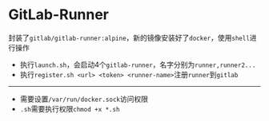 # GitLab-Runner

封装了`gitlab/gitlab-runner:alpine`，新的镜像安装好了`docker`，使用`shell`进行操作  

* 执行`launch.sh`，会启动4个`gitlab-runner`，名字分别为`runner,runner2...`  
* 执行`register.sh <url> <token> <runner-name>`注册`runner`到`gitlab`  

---
* 需要设置`/var/run/docker.sock`访问权限
* `.sh`需要执行权限`chmod +x *.sh`